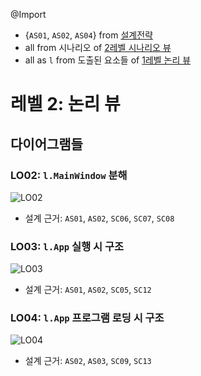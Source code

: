 @Import
* {`AS01`, `AS02`, `AS04`} from [설계전략](https://github.com/byron1st/my-workshop-doc/blob/master/doc/arch.strategies.md)
* all from 시나리오 of [2레벨 시나리오 뷰](https://github.com/byron1st/my-workshop-doc/blob/master/doc/arch.views.2.scenario.md)
* all as `l` from 도출된 요소들 of [1레벨 논리 뷰](https://github.com/byron1st/my-workshop-doc/blob/master/doc/arch.views.1.logical.md)

# 레벨 2: 논리 뷰
## 다이어그램들
### LO02: `l.MainWindow` 분해
![LO02](https://github.com/byron1st/my-workshop-doc/blob/master/images/logical-view-lo02-2016-08-19.png)
* 설계 근거: `AS01`, `AS02`, `SC06`, `SC07`, `SC08`

### LO03: `l.App` 실행 시 구조
![LO03](https://github.com/byron1st/my-workshop-doc/blob/master/images/logical-view-lo03-2016-08-19.png)
* 설계 근거: `AS01`, `AS02`, `SC05`, `SC12`

### LO04: `l.App` 프로그램 로딩 시 구조
![LO04](https://github.com/byron1st/my-workshop-doc/blob/master/images/logical-view-lo04-2016-08-19.png)
* 설계 근거: `AS02`, `AS03`, `SC09`, `SC13`
